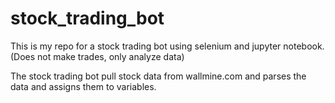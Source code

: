 # stock_trading_bot
This is my repo for a stock trading bot using selenium and jupyter notebook. (Does not make trades, only analyze data)

The stock trading bot pull stock data from wallmine.com and parses the data and assigns them to variables.
